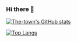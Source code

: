### Hi there 👋

<!--
**The-town/The-town** is a ✨ _special_ ✨ repository because its `README.md` (this file) appears on your GitHub profile.

Here are some ideas to get you started:

- 🔭 I’m currently working on ...
- 🌱 I’m currently learning ...
- 👯 I’m looking to collaborate on ...
- 🤔 I’m looking for help with ...
- 💬 Ask me about ...
- 📫 How to reach me: ...
- 😄 Pronouns: ...
- ⚡ Fun fact: ...
-->

[![The-town's GitHub stats](https://github-readme-stats.vercel.app/api?username=The-town)](https://github.com/anuraghazra/github-readme-stats)

[![Top Langs](https://github-readme-stats.vercel.app/api/top-langs/?username=The-town)](https://github.com/anuraghazra/github-readme-stats)
